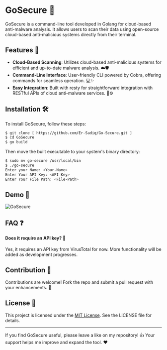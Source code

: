 # GoSecure 🚀

GoSecure is a command-line tool developed in Golang for cloud-based anti-malware analysis. It allows users to scan their data using open-source cloud-based anti-malicious systems directly from their terminal.

## Features 🌟

- **Cloud-Based Scanning**: Utilizes cloud-based anti-malicious systems for efficient and up-to-date malware analysis. ☁️🛡️
- **Command-Line Interface**: User-friendly CLI powered by Cobra, offering commands for seamless operation. 💻✨
- **Easy Integration**: Built with resty for straightforward integration with RESTful APIs of cloud anti-malware services. 🔗⚙️

## Installation 🛠️

To install GoSecure, follow these steps:

```bash
$ git clone [ https://github.com/Er-Sadiq/Go-Secure.git ]
$ cd GoSecure
$ go build
```

Then move the built executable to your system's binary directory:

```bash
$ sudo mv go-secure /usr/local/bin
$ ./go-secure
Enter your Name: <Your-Name>
Enter Your API Key: <API Key>
Enter Your File Path: <File-Path>
```

## Demo 🎥

![GoSecure](https://github.com/Er-Sadiq/Go-Secure/assets/125464939/63110286-49e8-4339-970e-5fcbac5235bd)

## FAQ ❓

#### Does it require an API key? 🔑

Yes, it requires an API key from VirusTotal for now. More functionality will be added as development progresses.

## Contribution 🤝

Contributions are welcome! Fork the repo and submit a pull request with your enhancements. 🙌

## License 📄

This project is licensed under the [MIT License](https://choosealicense.com/licenses/mit/). See the LICENSE file for details.

---

If you find GoSecure useful, please leave a like on my repository! 👍 Your support helps me improve and expand the tool. ❤️
